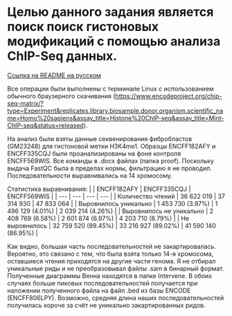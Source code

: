 # Целью данного задания является поиск поиск гистоновых модификаций с помощью анализа ChIP-Seq данных.

[Ссылка на README на русском](README.ru.md)

Все операции были выполнены с терминале Linux с использованием обычного браузерного скачивания (https://www.encodeproject.org/chip-seq-matrix/?type=Experiment&replicates.library.biosample.donor.organism.scientific_name=Homo%20sapiens&assay_title=Histone%20ChIP-seq&assay_title=Mint-ChIP-seq&status=released).

На анализ были взяты данные секвенирования фибробластов (GM23248) для гистоновой метки H3K4me1. Образцы ENCFF182AFY и ENCFF335CQJ были проанализированы на фоне контроля ENCFF569WIS. Все команды в .docx файлах (папка proof). Поскольку выдача FastQC была в пределах нормы, фильтрацию я не проводил. 
Последовательности выравнивались на 14 хромосому.

Статистика выравнивания:
|  | ENCFF182AFY | ENCFF335CQJ | ENCFF569WIS |
| --- | --- | --- | --- |
| Количество чтений | 36 622 019 | 37 314 930 | 47 833 064 |
| Выровнилось уникально | 1 453 730 (3.97%) | 1 496 129 (4.01%) | 2 039 214 (4.26%) |
| Выровнилось не уникально  | 2 408 769 (6.58%) | 2 601 874 (6.97%) | 4 203 710 (8.79%) |
| Не выровнилось | 32 759 520 (89.45%) | 33 216 927 (89.02%) | 41 590 140 (86.95%) |

Как видно, большая часть последовательностей не закартировалась. Вероятно, это связано с тем, что была взята только 14-я хромосома, оставшиеся чтения приходятся на другие части генома.
Я не отбирал уникальные риды и не преобразовывал файлы .sam в бинарный формат.
Полученные диаграммы Венна находятся в папке Intervene. В обоих случаях больше пиковых последовательностей получается при наложении полученного файла на файл .bed из базы ENCODE (ENCFF806LPY). Возможно, средняя длина наших последовательностей получилась короче за счёт не уникально закартированных ридов. 
